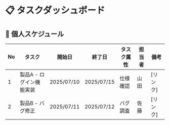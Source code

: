 # 📋 タスクダッシュボード

## 👤 個人スケジュール

| No | タスク | 開始日 | 終了日 | タスク属性 | 担当者 | 備考 |
|----|--------|--------|--------|-------------|--------|------|
| 1 | 製品A - ログイン機能実装 | 2025/07/10 | 2025/07/15 | 仕様確認 | 山田 | [リンク] |
| 2 | 製品B - バグ修正 | 2025/07/11 | 2025/07/12 | バグ調査 | 佐藤 | [リンク] |
